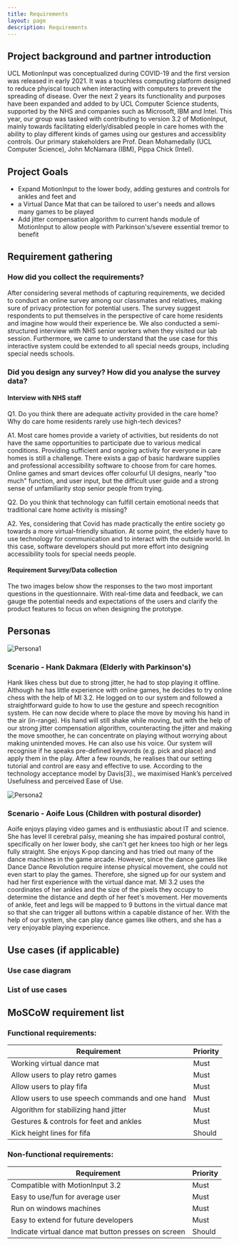 ```yaml
---
title: Requirements
layout: page
description: Requirements
---
```

  
## Project background and partner introduction
UCL MotionInput was conceptualized during COVID-19 and the first version was released in early 2021. It was a touchless computing platform designed to reduce phyiscal touch when interacting with computers to prevent the spreading of disease. Over the next 2 years its functionality and purposes have been expanded and added to by UCL Computer Science students, supported by the NHS and companies such as Microsoft, IBM and Intel.
This year, our group was tasked with contributing to version 3.2 of MotionInput, mainly towards facilitating elderly/disabled people in care homes with the ability to play different kinds of games using our gestures and accessiblity controls.
Our primary stakeholders are Prof. Dean Mohamedally (UCL Computer Science), John McNamara (IBM), Pippa Chick (Intel).

## Project Goals
- Expand MotionInput to the lower body, adding gestures and controls for ankles and feet and 
- a Virtual Dance Mat that can be tailored to user's needs and allows many games to be played
- Add jitter compensation algorithm to current hands module of MotionInput to allow people with Parkinson's/severe essential tremor to benefit

## Requirement gathering

### How did you collect the requirements?

After considering several methods of capturing requirements, we decided to conduct an online survey among our classmates and relatives, making sure of privacy protection for potential users. The survey suggest respondents to put themselves in the perspective of care home residents and imagine how would their experience be. We also conducted a semi-structured interview with NHS senior workers when they visited our lab session. Furthermore, we came to understand that the use case for this interactive system could be extended to all special needs groups, including special needs schools.​

### Did you design any survey? How did you analyse the survey data?

#### Interview with NHS staff
Q1. Do you think there are adequate activity provided in the care home? Why do care home residents rarely use high-tech devices?  ​

A1. ​Most care homes provide a variety of activities, but residents do not have the same opportunities to participate due to various medical conditions. Providing sufficient and ongoing activity for everyone in care homes is still a challenge.​ There exists a gap of basic hardware supplies and professional accessibility software to choose from for care homes. Online games and smart devices offer colourful UI designs, nearly "too much" function, and user input, but the difficult user guide and a strong sense of unfamiliarity stop senior people from trying. ​

Q2. ​Do you think that technology can fulfill certain emotional needs that traditional care home activity is missing? ​​

A2. Yes, considering that Covid has made practically the entire society go towards a more virtual-friendly situation. At some point, the elderly have to use technology for communication and to interact with the outside world. In this case, software developers should put more effort into designing accessibility tools for special needs people.​

#### Requirement Survey/Data collection​

The two images below show the responses to the two most important questions in the questionnaire. With real-time data and feedback, we can gauge the potential needs and expectations of the users and clarify the product features to focus on when designing the prototype.​

## Personas

![Persona1](../images/persona1.jpg)

### Scenario - Hank Dakmara (Elderly with Parkinson's)

​Hank likes chess but due to strong jitter, he had to stop playing it offline. Although he has little experience with online games, he decides to try online chess with the help of MI 3.2. He logged on to our system and followed a straightforward guide to how to use the gesture and speech recognition system. He can now decide where to place the move by moving his hand in the air (in-range). His hand will still shake while moving, but with the help of our strong jitter compensation algorithm, counteracting the jitter and making the move smoother, he can concentrate on playing without worrying about making unintended moves. He can also use his voice. Our system will recognise if he speaks pre-defined keywords (e.g. pick and place) and apply them in the play. After a few rounds, he realises that our setting tutorial and control are easy and effective to use. According to the technology acceptance model by Davis[3]., we maximised Hank’s perceived Usefulness and perceived Ease of Use.​

![Persona2](../images/persona2.jpg)

### Scenario - ​Aoife Lous (Children with postural disorder)​

Aoife enjoys playing video games and is enthusiastic about IT and science. She has level II cerebral palsy, meaning she has impaired postural control, specifically on her lower body, she can't get her knees too high or her legs fully straight. She enjoys K-pop dancing and has tried out many of the dance machines in the game arcade. However, since the dance games like Dance Dance Revolution require intense physical movement, she could not even start to play the games. Therefore, she signed up for our system and had her first experience with the virtual dance mat. MI 3.2 uses the coordinates of her ankles and the size of the pixels they occupy to determine the distance and depth of her feet's movement. Her movements of ankle, feet and legs will be mapped to 9 buttons in the virtual dance mat so that she can trigger all buttons within a capable distance of her. With the help of our system, she can play dance games like others, and she has a very enjoyable playing experience.​

## Use cases (if applicable)

### Use case diagram
### List of use cases

## MoSCoW requirement list

### Functional requirements:

| Requirement                                     | Priority |
| ----------------------------------------------- | -------- |
| Working virtual dance mat                       | Must     |
| Allow users to play retro games                 | Must     |
| Allow users to play fifa                        | Must     |
| Allow users to use speech commands and one hand | Must     |
| Algorithm for stabilizing hand jitter           | Must     |
| Gestures & controls for feet and ankles         | Must     |
| Kick height lines for fifa                      | Should   |

### Non-functional requirements: 

| Requirement                                         | Priority |
| --------------------------------------------------- | -------- |
| Compatible with MotionInput 3.2                     | Must     |
| Easy to use/fun for average user                    | Must     |
| Run on windows machines                             | Must     |
| Easy to extend for future developers                | Must     |
| Indicate virtual dance mat button presses on screen | Should   |
